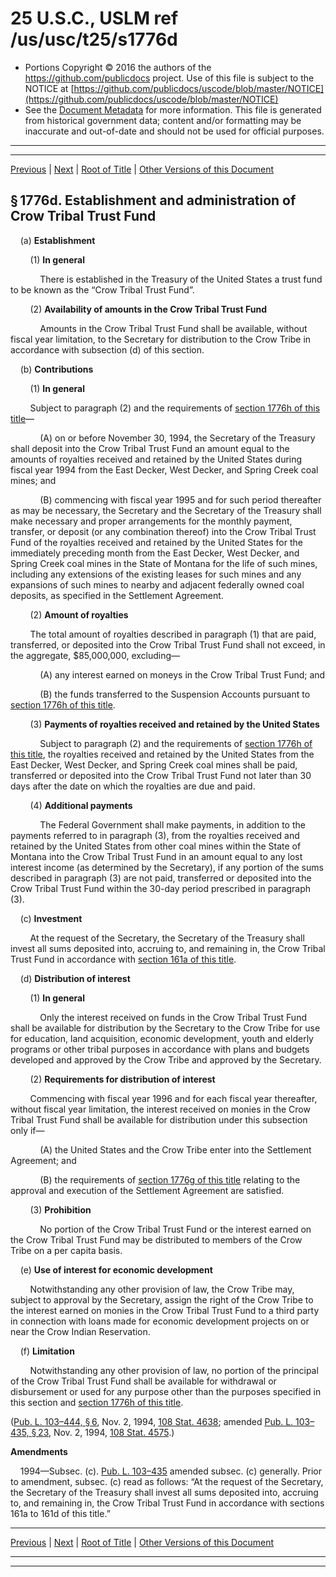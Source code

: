---
---

# 25 U.S.C., USLM ref /us/usc/t25/s1776d

* Portions Copyright © 2016 the authors of the https://github.com/publicdocs project.
  Use of this file is subject to the NOTICE at [https://github.com/publicdocs/uscode/blob/master/NOTICE](https://github.com/publicdocs/uscode/blob/master/NOTICE)
* See the [Document Metadata](././../../../../..//README.md) for more information.
  This file is generated from historical government data; content and/or formatting may be inaccurate and out-of-date and should not be used for official purposes.

----------
----------

[Previous](./../../../../..//us/usc/t25/ch19/schX/m__us_usc_t25_s1776c.md) | [Next](./../../../../..//us/usc/t25/ch19/schX/m__us_usc_t25_s1776e.md) | [Root of Title](./../../../../../) | [Other Versions of this Document](https://publicdocs.github.io/go/links?ns=uslm&ref=%2Fus%2Fusc%2Ft25%2Fs1776d)

## § 1776d. Establishment and administration of Crow Tribal Trust Fund

    (a) __Establishment__ 

        (1) __In general__ 

            There is established in the Treasury of the United States a trust fund to be known as the “Crow Tribal Trust Fund”.

        (2) __Availability of amounts in the Crow Tribal Trust Fund__ 

            Amounts in the Crow Tribal Trust Fund shall be available, without fiscal year limitation, to the Secretary for distribution to the Crow Tribe in accordance with subsection (d) of this section.

    (b) __Contributions__ 

        (1) __In general__ 

        Subject to paragraph (2) and the requirements of [section 1776h of this title][/us/usc/t25/s1776h]—

            (A) on or before November 30, 1994, the Secretary of the Treasury shall deposit into the Crow Tribal Trust Fund an amount equal to the amounts of royalties received and retained by the United States during fiscal year 1994 from the East Decker, West Decker, and Spring Creek coal mines; and

            (B) commencing with fiscal year 1995 and for such period thereafter as may be necessary, the Secretary and the Secretary of the Treasury shall make necessary and proper arrangements for the monthly payment, transfer, or deposit (or any combination thereof) into the Crow Tribal Trust Fund of the royalties received and retained by the United States for the immediately preceding month from the East Decker, West Decker, and Spring Creek coal mines in the State of Montana for the life of such mines, including any extensions of the existing leases for such mines and any expansions of such mines to nearby and adjacent federally owned coal deposits, as specified in the Settlement Agreement.

        (2) __Amount of royalties__ 

        The total amount of royalties described in paragraph (1) that are paid, transferred, or deposited into the Crow Tribal Trust Fund shall not exceed, in the aggregate, $85,000,000, excluding—

            (A) any interest earned on moneys in the Crow Tribal Trust Fund; and

            (B) the funds transferred to the Suspension Accounts pursuant to [section 1776h of this title][/us/usc/t25/s1776h].

        (3) __Payments of royalties received and retained by the United States__ 

            Subject to paragraph (2) and the requirements of [section 1776h of this title][/us/usc/t25/s1776h], the royalties received and retained by the United States from the East Decker, West Decker, and Spring Creek coal mines shall be paid, transferred or deposited into the Crow Tribal Trust Fund not later than 30 days after the date on which the royalties are due and paid.

        (4) __Additional payments__ 

            The Federal Government shall make payments, in addition to the payments referred to in paragraph (3), from the royalties received and retained by the United States from other coal mines within the State of Montana into the Crow Tribal Trust Fund in an amount equal to any lost interest income (as determined by the Secretary), if any portion of the sums described in paragraph (3) are not paid, transferred or deposited into the Crow Tribal Trust Fund within the 30-day period prescribed in paragraph (3).

    (c) __Investment__ 

        At the request of the Secretary, the Secretary of the Treasury shall invest all sums deposited into, accruing to, and remaining in, the Crow Tribal Trust Fund in accordance with [section 161a of this title][/us/usc/t25/s161a].

    (d) __Distribution of interest__ 

        (1) __In general__ 

            Only the interest received on funds in the Crow Tribal Trust Fund shall be available for distribution by the Secretary to the Crow Tribe for use for education, land acquisition, economic development, youth and elderly programs or other tribal purposes in accordance with plans and budgets developed and approved by the Crow Tribe and approved by the Secretary.

        (2) __Requirements for distribution of interest__ 

        Commencing with fiscal year 1996 and for each fiscal year thereafter, without fiscal year limitation, the interest received on monies in the Crow Tribal Trust Fund shall be available for distribution under this subsection only if—

            (A) the United States and the Crow Tribe enter into the Settlement Agreement; and

            (B) the requirements of [section 1776g of this title][/us/usc/t25/s1776g] relating to the approval and execution of the Settlement Agreement are satisfied.

        (3) __Prohibition__ 

            No portion of the Crow Tribal Trust Fund or the interest earned on the Crow Tribal Trust Fund may be distributed to members of the Crow Tribe on a per capita basis.

    (e) __Use of interest for economic development__ 

        Notwithstanding any other provision of law, the Crow Tribe may, subject to approval by the Secretary, assign the right of the Crow Tribe to the interest earned on monies in the Crow Tribal Trust Fund to a third party in connection with loans made for economic development projects on or near the Crow Indian Reservation.

    (f) __Limitation__ 

        Notwithstanding any other provision of law, no portion of the principal of the Crow Tribal Trust Fund shall be available for withdrawal or disbursement or used for any purpose other than the purposes specified in this section and [section 1776h of this title][/us/usc/t25/s1776h].

([Pub. L. 103–444, § 6][/us/pl/103/444/s6], Nov. 2, 1994, [108 Stat. 4638][/us/stat/108/4638]; amended [Pub. L. 103–435, § 23][/us/pl/103/435/s23], Nov. 2, 1994, [108 Stat. 4575][/us/stat/108/4575].)

 __Amendments__ 

    1994—Subsec. (c). [Pub. L. 103–435][/us/pl/103/435] amended subsec. (c) generally. Prior to amendment, subsec. (c) read as follows: “At the request of the Secretary, the Secretary of the Treasury shall invest all sums deposited into, accruing to, and remaining in, the Crow Tribal Trust Fund in accordance with sections 161a to 161d of this title.”

----------

[Previous](./../../../../..//us/usc/t25/ch19/schX/m__us_usc_t25_s1776c.md) | [Next](./../../../../..//us/usc/t25/ch19/schX/m__us_usc_t25_s1776e.md) | [Root of Title](./../../../../../) | [Other Versions of this Document](https://publicdocs.github.io/go/links?ns=uslm&ref=%2Fus%2Fusc%2Ft25%2Fs1776d)

----------
----------

[/us/usc/t25/s1776h]: https://publicdocs.github.io/go/links?ns=uslm&ref=%2Fus%2Fusc%2Ft25%2Fs1776h
[/us/usc/t25/s1776h]: https://publicdocs.github.io/go/links?ns=uslm&ref=%2Fus%2Fusc%2Ft25%2Fs1776h
[/us/usc/t25/s1776h]: https://publicdocs.github.io/go/links?ns=uslm&ref=%2Fus%2Fusc%2Ft25%2Fs1776h
[/us/usc/t25/s161a]: https://publicdocs.github.io/go/links?ns=uslm&ref=%2Fus%2Fusc%2Ft25%2Fs161a
[/us/usc/t25/s1776g]: https://publicdocs.github.io/go/links?ns=uslm&ref=%2Fus%2Fusc%2Ft25%2Fs1776g
[/us/usc/t25/s1776h]: https://publicdocs.github.io/go/links?ns=uslm&ref=%2Fus%2Fusc%2Ft25%2Fs1776h
[/us/pl/103/444/s6]: https://publicdocs.github.io/go/links?ns=uslm&ref=%2Fus%2Fpl%2F103%2F444%2Fs6
[/us/stat/108/4638]: https://publicdocs.github.io/go/links?ns=uslm&ref=%2Fus%2Fstat%2F108%2F4638
[/us/pl/103/435/s23]: https://publicdocs.github.io/go/links?ns=uslm&ref=%2Fus%2Fpl%2F103%2F435%2Fs23
[/us/stat/108/4575]: https://publicdocs.github.io/go/links?ns=uslm&ref=%2Fus%2Fstat%2F108%2F4575
[/us/pl/103/435]: https://publicdocs.github.io/go/links?ns=uslm&ref=%2Fus%2Fpl%2F103%2F435


